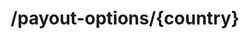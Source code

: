 ---
title: /payout-options/{country}
position_number: 1
type: get
description: Get Payout options based on country

content_markdown: |-
  This endpoint returns all payout options based on a country. It's a GET request and a valid ISO country code must be present in the route.  

  {: .info }
  **Note**: The `Content-Type` header should be set to `application/json` along with the merchant API key

  {: .success }
  **Example request**

  ```
  GET /payout-options/BR HTTP/1.1
  Host: api.sandbox.kibramoa.net
  Accept: application/json
  X-API-KEY: pjxrlEFwzgYvP13V5LH***c8-0f95-4771-a36b-d4a928c6457d
  ```

  An error response will return an HTTP error code and the following schema:


  | Field   | Type   | Description                        |
  | ------- | ------ | ---------------------------------- |
  | statusCode | string | If an error is returned the error code is shown here |
  | message | string | the CashierUrl or A message of the error             |


  
right_code_blocks:
  - code_block: |1-
     [
        {
        "name": "Bank Transfer",
        "logo": null,
        "currencies": [
            "USD",
            "EUR",
            "GBP",
            "BRL"
        ],
        "arrivalCurrency": "BRL",
        .....
        },
        {
        "name": "PIX",
        "logo": "https://kibramoa-sandbox.s3.eu-west-1.amazonaws.com/payment-options/79a14f6d-b026-44cf-a829-07900884ff0d/pix-1661669301772-400px.png",
        "currencies": [
            "USD",
            "EUR",
            "GBP",
            "BRL"
        ],
        "arrivalCurrency": "BRL",
        "formInputs": [
            {
                "label": "Beneficiary's name",
                "name": "name",
                "type": "string",
                "values": [],
                "required": true,
                "validations": {
                    "minLength": 5,
                    "maxLength": 100
                }
            },
            {
                "label": "Beneficiary's phone",
                "name": "phone",
                "type": "string",
                "values": [],
                "required": false,
                "validations": null
            },
        ],
        .....
        }
      ]
    title: Response
    language: json
  - code_block: |2-    
         {
            "statusCode": 400,
            "message": [
              "Country must be 2 alpha character ISO country code."
            ]
          }
    title: Error 400
    language: json
   
---